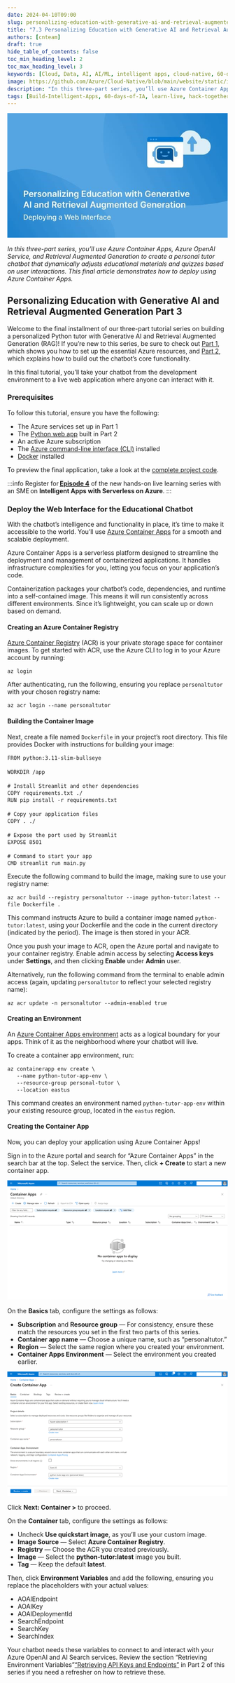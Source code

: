 ```yaml
---
date: 2024-04-10T09:00
slug: personalizing-education-with-generative-ai-and-retrieval-augmented-generation-3
title: "7.3 Personalizing Education with Generative AI and Retrieval Augmented Generation Part 3"
authors: [cnteam]
draft: true
hide_table_of_contents: false
toc_min_heading_level: 2
toc_max_heading_level: 3
keywords: [Cloud, Data, AI, AI/ML, intelligent apps, cloud-native, 60-days, enterprise apps, digital experiences, app modernization, serverless, ai apps]
image: https://github.com/Azure/Cloud-Native/blob/main/website/static/img/ogImage.png
description: "In this three-part series, you’ll use Azure Container Apps, Azure OpenAI Service, and Retrieval Augmented Generation to create a personal tutor chatbot that dynamically adjusts educational materials and quizzes based on user interactions. This article shows how to set up the core Azure AI services required to build your Intelligent App." 
tags: [Build-Intelligent-Apps, 60-days-of-IA, learn-live, hack-together, community-buzz, ask-the-expert, azure-kubernetes-service, azure-functions, azure-openai, azure-container-apps, azure-cosmos-db, github-copilot, github-codespaces, github-actions]
---
```


<head> 
  <meta property="og:url" content="https://azure.github.io/cloud-native/60daysofia/personalizing-education-with-generative-ai-and-retrieval-augmented-generation-3"/>
  <meta property="og:type" content="website"/> 
  <meta property="og:title" content="Build Intelligent Apps | AI Apps on Azure"/> 
  <meta property="og:description" content="Join us on a learning journey to build intelligent apps on Azure. Read all about the upcoming #BuildIntelligentApps initiative on this post!"/> 
  <meta property="og:image" content="https://github.com/Azure/Cloud-Native/blob/main/website/static/img/ogImage.png"/> 
  <meta name="twitter:url" content="https://azure.github.io/Cloud-Native/60daysofIA/personalizing-education-with-generative-ai-and-retrieval-augmented-generation-3" /> 
  <meta name="twitter:title" content="Build Intelligent Apps | AI Apps on Azure" />
 <meta name="twitter:description" content="Azure and platform engineering pave the way for the efficient development, deployment, and maintenance of Intelligent Apps, triumphing over traditional approaches." />
  <meta name="twitter:image" content="https://azure.github.io/Cloud-Native/img/ogImage.png" /> 
  <meta name="twitter:card" content="summary_large_image" /> 
  <meta name="twitter:creator" content="@devanshidiaries" /> 
  <link rel="canonical" href="https://azure.github.io/Cloud-Native/60daysofIA/personalizing-education-with-generative-ai-and-retrieval-augmented-generation-3" /> 
</head> 

<!-- End METADATA -->

![Graphic with a chat bubble-meets-robot head in the top right corner. At the bottom of the graphic is text that reads, "Personalizing Education with Generative AI and Retrieval Augmented Generation: Creating the Chatbot."](../../static/img/60-days-of-ia/blogs/2024-04-10/7-3-1.jpeg)

*In this three-part series, you’ll use Azure Container Apps, Azure OpenAI Service, and Retrieval Augmented Generation to create a personal tutor chatbot that dynamically adjusts educational materials and quizzes based on user interactions. This final article demonstrates how to deploy using Azure Container Apps.*

## Personalizing Education with Generative AI and Retrieval Augmented Generation Part 3

Welcome to the final installment of our three-part tutorial series on building a personalized Python tutor with Generative AI and Retrieval Augmented Generation (RAG)! If you’re new to this series, be sure to check out [Part 1](https://azure.github.io/Cloud-Native/60DaysOfIA/personalizing-education-with-generative-ai-and-retrieval-augmented-generation-1), which shows you how to set up the essential Azure resources, and [Part 2](https://azure.github.io/Cloud-Native/60DaysOfIA/personalizing-education-with-generative-ai-and-retrieval-augmented-generation-2), which explains how to build out the chatbot’s core functionality.

In this final tutorial, you’ll take your chatbot from the development environment to a live web application where anyone can interact with it.

### Prerequisites

To follow this tutorial, ensure you have the following:

* The Azure services set up in Part 1
* The [Python web app](https://github.com/contentlab-io/Personalizing-Education-with-Generative-AI-and-RAG/blob/main/main.py) built in Part 2
* An active Azure subscription
* The [Azure command-line interface (CLI)](https://learn.microsoft.com/cli/azure/?ocid=buildia24_60days_blogs) installed
* [Docker](https://www.docker.com/get-started) installed

To preview the final application, take a look at the [complete project code](https://github.com/contentlab-io/Personalizing-Education-with-Generative-AI-and-RAG).

:::info
Register for **[Episode 4](https://aka.ms/serverless-learn-live/ep4?ocid=buildia24_60days_blogs)** of the new hands-on live learning series with an SME on **Intelligent Apps with Serverless on Azure**.
:::

### Deploy the Web Interface for the Educational Chatbot

With the chatbot’s intelligence and functionality in place, it’s time to make it accessible to the world. You’ll use [Azure Container Apps](https://azure.microsoft.com/products/container-apps?ocid=buildia24_60days_blogs) for a smooth and scalable deployment.

Azure Container Apps is a serverless platform designed to streamline the deployment and management of containerized applications. It handles infrastructure complexities for you, letting you focus on your application’s code.

Containerization packages your chatbot’s code, dependencies, and runtime into a self-contained image. This means it will run consistently across different environments. Since it’s lightweight, you can scale up or down based on demand.

#### Creating an Azure Container Registry

[Azure Container Registry](https://azure.microsoft.com/products/container-registry?ocid=buildia24_60days_blogs) (ACR) is your private storage space for container images. To get started with ACR, use the Azure CLI to log in to your Azure account by running:

```
az login
```

After authenticating, run the following, ensuring you replace `personaltutor` with your chosen registry name:

```
az acr login --name personaltutor
```

#### Building the Container Image

Next, create a file named `Dockerfile` in your project’s root directory. This file provides Docker with instructions for building your image:

```
FROM python:3.11-slim-bullseye 

WORKDIR /app

# Install Streamlit and other dependencies
COPY requirements.txt ./
RUN pip install -r requirements.txt

# Copy your application files
COPY . ./

# Expose the port used by Streamlit
EXPOSE 8501

# Command to start your app
CMD streamlit run main.py
```

Execute the following command to build the image, making sure to use your registry name:

```
az acr build --registry personaltutor --image python-tutor:latest --file Dockerfile .
```

This command instructs Azure to build a container image named `python-tutor:latest`, using your Dockerfile and the code in the current directory (indicated by the period). The image is then stored in your ACR.

Once you push your image to ACR, open the Azure portal and navigate to your container registry. Enable admin access by selecting **Access keys** under **Settings**, and then clicking **Enable** under **Admin** user.

Alternatively, run the following command from the terminal to enable admin access (again, updating `personaltutor` to reflect your selected registry name):

```
az acr update -n personaltutor --admin-enabled true
```

#### Creating an Environment

An [Azure Container Apps environment](https://learn.microsoft.com/azure/container-apps/environment?ocid=buildia24_60days_blogs) acts as a logical boundary for your apps. Think of it as the neighborhood where your chatbot will live.

To create a container app environment, run:

```
az containerapp env create \
   --name python-tutor-app-env \
   --resource-group personal-tutor \
   --location eastus
```

This command creates an environment named `python-tutor-app-env` within your existing resource group, located in the `eastus` region.

#### Creating the Container App

Now, you can deploy your application using Azure Container Apps!

Sign in to the Azure portal and search for “Azure Container Apps” in the search bar at the top. Select the service. Then, click **+ Create** to start a new container app.

![The Container Apps page in the Azure portal.](../../static/img/60-days-of-ia/blogs/2024-04-10/7-3-2.png)

On the **Basics** tab, configure the settings as follows:

* **Subscription** and **Resource group** — For consistency, ensure these match the resources you set in the first two parts of this series.
* **Container app name** — Choose a unique name, such as “personaltutor.”
* **Region** — Select the same region where you created your environment.
* **Container Apps Environment** — Select the environment you created earlier.

![Screenshot of the page to create the Container App. It has five tabs: Basics, Container, Bindings, Tags, and Review + create. Basics is open.  The page has two sections: Project details (Subscription, Resource group, and Container app name) and Container Apps Environment (Region and Container Apps Environment). At the bottom are two buttons: Review + Create and Next: Container.](../../static/img/60-days-of-ia/blogs/2024-04-10/7-3-3.png)

Click **Next: Container >** to proceed.

On the **Container** tab, configure the settings as follows:

* Uncheck **Use quickstart image**, as you’ll use your custom image.
* **Image Source** — Select **Azure Container Registry**.
* **Registry** — Choose the ACR you created previously.
* **Image** — Select the **python-tutor:latest** image you built.
* **Tag** — Keep the default **latest**.

Then, click **Environment Variables** and add the following, ensuring you replace the placeholders with your actual values:

* AOAIEndpoint
* AOAIKey
* AOAIDeploymentId
* SearchEndpoint
* SearchKey
* SearchIndex

Your chatbot needs these variables to connect to and interact with your Azure OpenAI and AI Search services. Review the section “Retrieving Environment Variables”[“Retrieving API Keys and Endpoints”](https://azure.github.io/Cloud-Native/60DaysOfIA/personalizing-education-with-generative-ai-and-retrieval-augmented-generation-2#retrieving-api-keys-and-endpoints) in Part 2 of this series if you need a refresher on how to retrieve these.